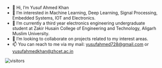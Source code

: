 - 👋 Hi, I’m  Yusuf Ahmed Khan
- 👀 I’m interested in Machine Learning, Deep Learning, Signal Processing, Embedded Systems, IOT and Electronics.
- 🌱 I’m currently a third year electronics engineering undergraduate student at Zakir Husain College of Engineering and Technology, Aligarh Muslim University.
- 💞️ I’m looking to collaborate on projects related to my interest areas.
- 📫 You can reach to me via my mail: yusufahmed728@gmail.com or yusufahmedkhan@zhcet.ac.in


![visitors](https://github.com/yusufak728)
<!---
yusufak728/yusufak728 is a ✨ special ✨ repository because its `README.md` (this file) appears on your GitHub profile.
You can click the Preview link to take a look at your changes.
--->
